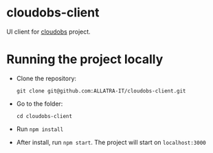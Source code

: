# cloudobs-client

UI client for [cloudobs](https://github.com/ALLATRA-IT/cloudobs) project.

# Running the project locally

- Clone the repository:

  `git clone git@github.com:ALLATRA-IT/cloudobs-client.git`


- Go to the folder:

  `cd cloudobs-client`

- Run `npm install`

- After install, run `npm start`. The project will start on `localhost:3000`
